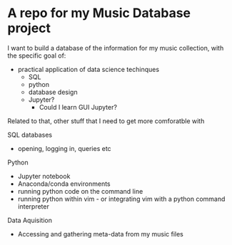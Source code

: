A repo for my Music Database project
====================================

I want to build a database of the information for my music collection, with the specific goal of:

- practical application of data science techinques
  - SQL
  - python
  - database design
  - Jupyter?
    - Could I learn GUI Jupyter?

Related to that, other stuff that I need to get more comforatble with

SQL databases
  - opening, logging in, queries etc

Python
  - Jupyter notebook
  - Anaconda/conda environments
  - running python code on the command line
  - running python within vim - or integrating vim with a python command interpreter

Data Aquisition
  - Accessing and gathering meta-data from my music files



